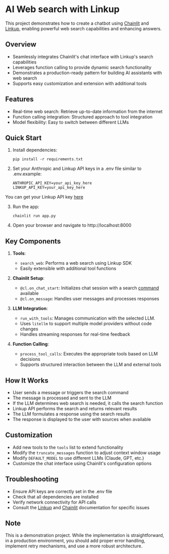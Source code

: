 # AI Web search with Linkup

This project demonstrates how to create a chatbot using [Chainlit](https://docs.chainlit.io/get-started/overview) and [Linkup](https://linkup.so/), enabling powerful web search capabilities and enhancing answers.

## Overview

- Seamlessly integrates Chainlit's chat interface with Linkup's search capabilities
- Leverages function calling to provide dynamic search functionality
- Demonstrates a production-ready pattern for building AI assistants with web search
- Supports easy customization and extension with additional tools

## Features

- Real-time web search: Retrieve up-to-date information from the internet
- Function calling integration: Structured approach to tool integration
- Model flexibility: Easy to switch between different LLMs

## Quick Start

1. Install dependencies:

   ```
   pip install -r requirements.txt
   ```

2. Set your Anthropic and Linkup API keys in a .env file similar to .env.example:

   ```
   ANTHROPIC_API_KEY=your_api_key_here
   LINKUP_API_KEY=your_api_key_here
   ```

You can get your Linkup API key [here](https://app.linkup.so/api-keys)

3. Run the app:

   ```
   chainlit run app.py
   ```

4. Open your browser and navigate to http://localhost:8000

## Key Components

1. **Tools**:

   - `search_web`: Performs a web search using Linkup SDK
   - Easily extensible with additional tool functions

2. **Chainlit Setup**:

   - `@cl.on_chat_start`: Initializes chat session with a search [command](https://docs.chainlit.io/concepts/command) available
   - `@cl.on_message`: Handles user messages and processes responses

3. **LLM Integration**:

   - `run_with_tools`: Manages communication with the selected LLM.
   - Uses `litellm` to support multiple model providers without code changes
   - Handles streaming responses for real-time feedback

4. **Function Calling**:
   - `process_tool_calls`: Executes the appropriate tools based on LLM decisions
   - Supports structured interaction between the LLM and external tools

## How It Works

- User sends a message or triggers the search command
- The message is processed and sent to the LLM
- If the LLM determines web search is needed, it calls the search function
- Linkup API performs the search and returns relevant results
- The LLM formulates a response using the search results
- The response is displayed to the user with sources when available

## Customization

- Add new tools to the `tools` list to extend functionality
- Modify the `truncate_messages` function to adjust context window usage
- Modify `DEFAULT_MODEL` to use different LLMs (Claude, GPT, etc.)
- Customize the chat interface using Chainlit's configuration options

## Troubleshooting

- Ensure API keys are correctly set in the .env file
- Check that all dependencies are installed
- Verify network connectivity for API calls
- Consult the [Linkup](https://docs.linkup.so/) and [Chainlit](https://docs.chainlit.io/get-started/overview) documentation for specific issues

## Note

This is a demonstration project. While the implementation is straightforward, in a production environment, you should add proper error handling, implement retry mechanisms, and use a more robust architecture.
